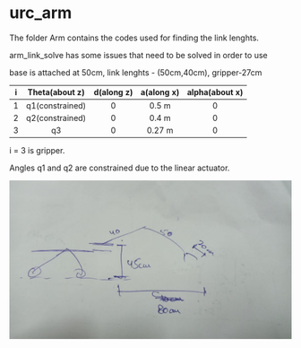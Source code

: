 # urc_arm

The folder Arm contains the codes used for finding the link lenghts.

arm_link_solve has some issues that need to be solved in order to use


base is attached at 50cm, link lenghts - (50cm,40cm), gripper-27cm  


|       i    |   Theta(about z)   |   d(along z)  |  a(along x)  |   alpha(about x)  |
|------------|:------------------:|:-------------:|:------------:|:-----------------:|
|       1    |   q1(constrained)  |       0       |     0.5 m    |         0         |       
|       2    |   q2(constrained)  |       0       |    0.4  m    |         0         |
|       3    |         q3         |       0       |    0.27 m    |         0         |


i = 3 is gripper.

Angles q1 and q2 are constrained due to the linear actuator. 

![](https://raw.githubusercontent.com/hardesh/urc_arm/master/MATLAB%20Solver/workspace.png "wrk_spc")
